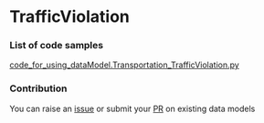 # TrafficViolation

### List of code samples 

<!-- 50-List of code -->

<!-- [code entry](link) -->
[code_for_using_dataModel.Transportation_TrafficViolation.py](https://github.com/smart-data-models/dataModel.Transportation/blob/master/TrafficViolation/code/code_for_using_dataModel.Transportation_TrafficViolation.py)


<!-- /50-List of code -->

### Contribution
You can raise an [issue](https://github.com/smart-data-models/dataModel.Transportation/issues) or submit your [PR](https://github.com/smart-data-models/dataModel.Transportation/pulls) on existing data models
